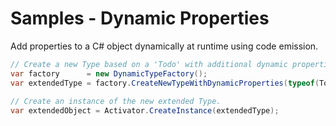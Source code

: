 # Samples - Dynamic Properties
Add properties to a C# object dynamically at runtime using code emission.

```csharp
// Create a new Type based on a 'Todo' with additional dynamic properties.
var factory      = new DynamicTypeFactory();
var extendedType = factory.CreateNewTypeWithDynamicProperties(typeof(Todo), dynamicProperties);
 
// Create an instance of the new extended Type.
var extendedObject = Activator.CreateInstance(extendedType);
```
